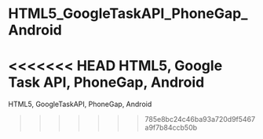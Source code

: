 HTML5_GoogleTaskAPI_PhoneGap_Android
====================================

<<<<<<< HEAD
HTML5, Google Task API, PhoneGap, Android
=======
HTML5, GoogleTaskAPI, PhoneGap, Android
>>>>>>> 785e8bc24c46ba93a720d9f5467a9f7b84ccb50b
